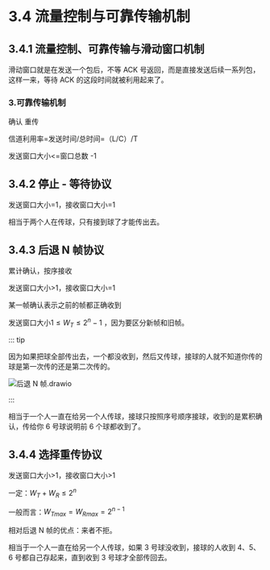 # 3.4 流量控制与可靠传输机制

## 3.4.1 流量控制、可靠传输与滑动窗口机制

滑动窗口就是在发送一个包后，不等 ACK 号返回，而是直接发送后续一系列包，这样一来，等待 ACK 的这段时间就被利用起来了。

### 3.可靠传输机制

确认
重传

信道利用率=发送时间/总时间=（L/C）/T

发送窗口大小<=窗口总数 -1

## 3.4.2 停止 - 等待协议

发送窗口大小=1，接收窗口大小=1

相当于两个人在传球，只有接到球了才能传出去。

## 3.4.3 后退 N 帧协议

累计确认，按序接收

发送窗口大小>1，接收窗口大小=1

某一帧确认表示之前的帧都正确收到

发送窗口大小$1\leqslant W_{T}\leqslant 2^{n}-1$ ，因为要区分新帧和旧帧。


::: tip

因为如果把球全部传出去，一个都没收到，然后又传球，接球的人就不知道你传的球是第一次传的还是第二次传的。

![后退 N 帧.drawio](https://csnotes.oss-cn-beijing.aliyuncs.com/photos/%E5%90%8E%E9%80%80N%E5%B8%A7.drawio.png)

:::

相当于一个人一直在给另一个人传球，接球只按照序号顺序接球，收到的是累积确认，传给你 6 号球说明前 6 个球都收到了。

## 3.4.4 选择重传协议

发送窗口大小>1，接收窗口大小>1

一定：$W_{T}+W_{R}\leqslant 2^{n}$

一般而言：$W_{Tmax}=W_{Rmax}=2^{n-1}$

相对后退 N 帧的优点：来者不拒。

相当于一个人一直在给另一个人传球，如果 3 号球没收到，接球的人收到 4、5、6 号都自己存起来，直到收到 3 号球才全部传回去。


